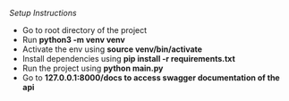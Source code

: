 

*Setup Instructions*

- Go to root directory of the project
- Run **python3 -m venv venv**
- Activate the env using **source venv/bin/activate**
- Install dependencies using **pip install -r requirements.txt**
- Run the project using **python main.py**
- Go to **127.0.0.1:8000/docs to access swagger documentation of the api**
